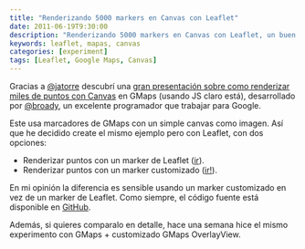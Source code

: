 ```yaml
---
title: "Renderizando 5000 markers en Canvas con Leaflet"
date: 2011-06-19T9:30:00
description: "Renderizando 5000 markers en Canvas con Leaflet, un buen experimento"
keywords: leaflet, mapas, canvas
categories: [experiment]
tags: [Leaflet, Google Maps, Canvas]
---
```


Gracias a [@jatorre](http://twitter.com/jatorre) descubrí una [gran presentación sobre como renderizar miles de puntos con Canvas](http://broady.github.com/Dotter/example.html) en GMaps (usando JS claro está), desarrollado por [@broady](http://twitter.com/broady), un excelente programador que trabajar para Google.

Este usa marcadores de GMaps con un simple canvas como imagen. Así que he decidido create el mismo ejemplo pero con Leaflet, con dos opciones:

  * Renderizar puntos con un marker de Leaflet ([ir](http://xavijam.github.com/Leaflet-Dotter/?markers=true)).
  * Renderizar puntos con un marker customizado ([ir!](http://xavijam.github.com/Leaflet-Dotter/)).

En mi opinión la diferencia es sensible usando un marker customizado en vez de un marker de Leaflet. Como siempre, el código fuente está disponible en [GitHub](https://github.com/xavijam/Leaflet-Dotter).

Además, si quieres comparalo en detalle, hace una semana hice el mismo experimento con GMaps + customizado GMaps OverlayView.